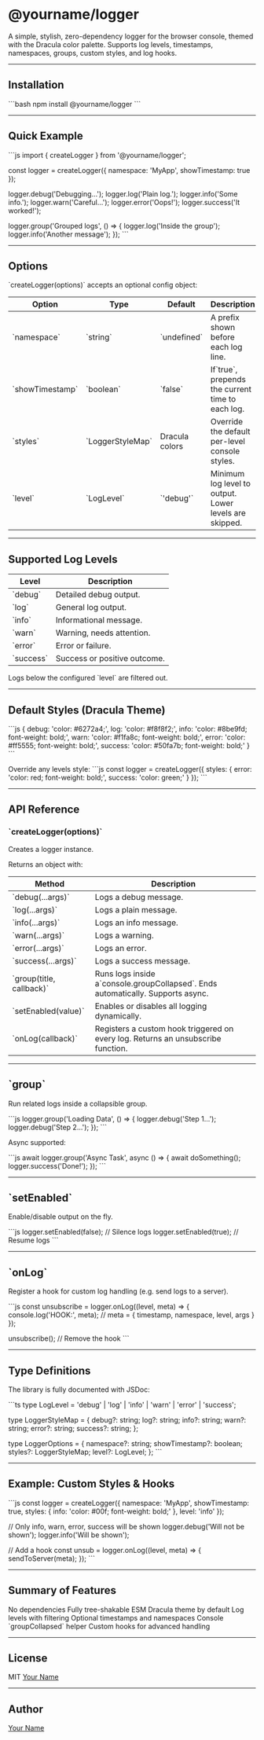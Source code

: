 
# @yourname/logger

A simple, stylish, zero-dependency logger for the browser console, themed with the Dracula color palette.
Supports log levels, timestamps, namespaces, groups, custom styles, and log hooks.

---

## Installation

\`\`\`bash
npm install @yourname/logger
\`\`\`

---

## Quick Example

\`\`\`js
import { createLogger } from '@yourname/logger';

const logger = createLogger({
  namespace: 'MyApp',
  showTimestamp: true
});

logger.debug('Debugging...');
logger.log('Plain log.');
logger.info('Some info.');
logger.warn('Careful...');
logger.error('Oops!');
logger.success('It worked!');

logger.group('Grouped logs', () => {
  logger.log('Inside the group');
  logger.info('Another message');
});
\`\`\`

---

## Options

\`createLogger(options)\` accepts an optional config object:

| Option            | Type               | Default        | Description                                            |
| ----------------- | ------------------ | -------------- | ------------------------------------------------------ |
| \`namespace\`     | \`string\`         | \`undefined\`  | A prefix shown before each log line.                   |
| \`showTimestamp\` | \`boolean\`        | \`false\`      | If\`true\`, prepends the current time to each log.     |
| \`styles\`        | \`LoggerStyleMap\` | Dracula colors | Override the default per-level console styles.         |
| \`level\`         | \`LogLevel\`       | \`'debug'\`    | Minimum log level to output. Lower levels are skipped. |

---

## Supported Log Levels

| Level       | Description                  |
| ----------- | ---------------------------- |
| \`debug\`   | Detailed debug output.       |
| \`log\`     | General log output.          |
| \`info\`    | Informational message.       |
| \`warn\`    | Warning, needs attention.    |
| \`error\`   | Error or failure.            |
| \`success\` | Success or positive outcome. |

Logs below the configured \`level\` are filtered out.

---

## Default Styles (Dracula Theme)

\`\`\`js
{
  debug: 'color: #6272a4;',
  log: 'color: #f8f8f2;',
  info: 'color: #8be9fd; font-weight: bold;',
  warn: 'color: #f1fa8c; font-weight: bold;',
  error: 'color: #ff5555; font-weight: bold;',
  success: 'color: #50fa7b; font-weight: bold;'
}
\`\`\`

Override any levels style:
\`\`\`js
const logger = createLogger({
  styles: {
    error: 'color: red; font-weight: bold;',
    success: 'color: green;'
  }
});
\`\`\`

---

## API Reference

### \`createLogger(options)\`

Creates a logger instance.

Returns an object with:

| Method                     | Description                                                                       |
| -------------------------- | --------------------------------------------------------------------------------- |
| \`debug(...args)\`         | Logs a debug message.                                                             |
| \`log(...args)\`           | Logs a plain message.                                                             |
| \`info(...args)\`          | Logs an info message.                                                             |
| \`warn(...args)\`          | Logs a warning.                                                                   |
| \`error(...args)\`         | Logs an error.                                                                    |
| \`success(...args)\`       | Logs a success message.                                                           |
| \`group(title, callback)\` | Runs logs inside a\`console.groupCollapsed\`. Ends automatically. Supports async. |
| \`setEnabled(value)\`      | Enables or disables all logging dynamically.                                      |
| \`onLog(callback)\`        | Registers a custom hook triggered on every log. Returns an unsubscribe function.  |

---

## \`group\`

Run related logs inside a collapsible group.

\`\`\`js
logger.group('Loading Data', () => {
  logger.debug('Step 1...');
  logger.debug('Step 2...');
});
\`\`\`

Async supported:

\`\`\`js
await logger.group('Async Task', async () => {
  await doSomething();
  logger.success('Done!');
});
\`\`\`

---

## \`setEnabled\`

Enable/disable output on the fly.

\`\`\`js
logger.setEnabled(false); // Silence logs
logger.setEnabled(true);  // Resume logs
\`\`\`

---

## \`onLog\`

Register a hook for custom log handling (e.g. send logs to a server).

\`\`\`js
const unsubscribe = logger.onLog((level, meta) => {
  console.log('HOOK:', meta);
  // meta = { timestamp, namespace, level, args }
});

unsubscribe(); // Remove the hook
\`\`\`

---

## Type Definitions

The library is fully documented with JSDoc:

\`\`\`ts
type LogLevel = 'debug' | 'log' | 'info' | 'warn' | 'error' | 'success';

type LoggerStyleMap = {
  debug?: string;
  log?: string;
  info?: string;
  warn?: string;
  error?: string;
  success?: string;
};

type LoggerOptions = {
  namespace?: string;
  showTimestamp?: boolean;
  styles?: LoggerStyleMap;
  level?: LogLevel;
};
\`\`\`

---

## Example: Custom Styles & Hooks

\`\`\`js
const logger = createLogger({
  namespace: 'MyApp',
  showTimestamp: true,
  styles: {
    info: 'color: #00f; font-weight: bold;'
  },
  level: 'info'
});

// Only info, warn, error, success will be shown
logger.debug('Will not be shown');
logger.info('Will be shown');

// Add a hook
const unsub = logger.onLog((level, meta) => {
  sendToServer(meta);
});
\`\`\`

---

## Summary of Features

 No dependencies
 Fully tree-shakable ESM
 Dracula theme by default
 Log levels with filtering
 Optional timestamps and namespaces
 Console \`groupCollapsed\` helper
 Custom hooks for advanced handling

---

## License

MIT  [Your Name](https://github.com/yourname)

---

## Author

[Your Name](https://github.com/yourname)
